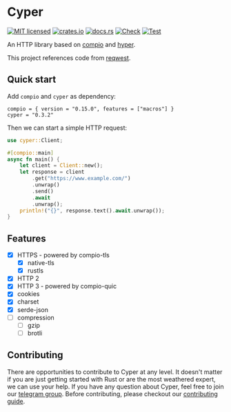 # Cyper

[![MIT licensed](https://img.shields.io/badge/license-MIT-blue.svg)](https://github.com/compio-rs/cyper/blob/master/LICENSE)
[![crates.io](https://img.shields.io/crates/v/cyper)](https://crates.io/crates/cyper)
[![docs.rs](https://img.shields.io/badge/docs.rs-cyper-latest)](https://docs.rs/cyper)
[![Check](https://github.com/compio-rs/cyper/actions/workflows/ci_check.yml/badge.svg)](https://github.com/compio-rs/cyper/actions/workflows/ci_check.yml)
[![Test](https://github.com/compio-rs/cyper/actions/workflows/ci_test.yml/badge.svg)](https://github.com/compio-rs/cyper/actions/workflows/ci_test.yml)

An HTTP library based on [compio](https://github.com/compio-rs/compio) and [hyper](https://github.com/hyperium/hyper).

This project references code from [reqwest](https://github.com/seanmonstar/reqwest).

## Quick start

Add `compio` and `cyper` as dependency:

```
compio = { version = "0.15.0", features = ["macros"] }
cyper = "0.3.2"
```

Then we can start a simple HTTP request:

```rust
use cyper::Client;

#[compio::main]
async fn main() {
    let client = Client::new();
    let response = client
        .get("https://www.example.com/")
        .unwrap()
        .send()
        .await
        .unwrap();
    println!("{}", response.text().await.unwrap());
}
```

## Features
- [x] HTTPS - powered by compio-tls
  - [x] native-tls
  - [x] rustls
- [x] HTTP 2
- [x] HTTP 3 - powered by compio-quic
- [x] cookies
- [x] charset
- [x] serde-json
- [ ] compression
  - [ ] gzip
  - [ ] brotli

## Contributing

There are opportunities to contribute to Cyper at any level. It doesn't matter if
you are just getting started with Rust or are the most weathered expert, we can
use your help. If you have any question about Cyper, feel free to join our [telegram group](https://t.me/compio_rs). Before contributing, please checkout our [contributing guide](https://github.com/compio-rs/cyper/blob/master/CONTRIBUTING.md).
